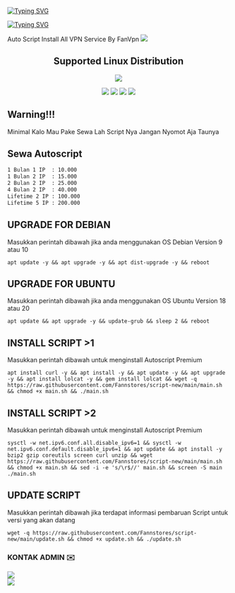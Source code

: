 <a href="https://git.io/typing-svg"><img src="https://readme-typing-svg.herokuapp.com?font=Poetsen+One&size=25&pause=1000&color=F70000&background=000000&center=true&vCenter=true&random=true&width=435&lines=FAN+VPN+Storee" alt="Typing SVG" /></a>

<a href="https://git.io/typing-svg"><img src="https://readme-typing-svg.herokuapp.com?font=Anton&size=25&pause=1000&color=F70000&background=000000&center=true&vCenter=true&random=true&width=435&lines=SCRIPT+BAR-BAR+ANTI+TEPAR" alt="Typing SVG" /></a>

Auto Script Install All VPN Service By FanVpn
<img src="https://img.shields.io/badge/Version-1.0.0-blue.svg"></h2>

</p> 
<h2 align="center"> Supported Linux Distribution</h2>
<p align="center"><img src="https://d33wubrfki0l68.cloudfront.net/5911c43be3b1da526ed609e9c55783d9d0f6b066/9858b/assets/img/debian-ubuntu-hover.png"></p> 
<p align="center"><img src="https://img.shields.io/static/v1?style=for-the-badge&logo=debian&label=Debian%209&message=Stretch&color=purple"> <img src="https://img.shields.io/static/v1?style=for-the-badge&logo=debian&label=Debian%2010&message=Buster&color=purple">  <img src="https://img.shields.io/static/v1?style=for-the-badge&logo=ubuntu&label=Ubuntu%2018&message=Lts&color=red"> <img src="https://img.shields.io/static/v1?style=for-the-badge&logo=ubuntu&label=Ubuntu%2020&message=Lts&color=red">
</p>

## Warning!!!
Minimal Kalo Mau Pake Sewa Lah Script Nya Jangan Nyomot Aja Taunya

## Sewa Autoscript
```html
1 Bulan 1 IP  : 10.000
1 Bulan 2 IP  : 15.000
2 Bulan 2 IP  : 25.000
4 Bulan 2 IP  : 40.000
Lifetime 2 IP : 100.000
Lifetime 5 IP : 200.000
```

## UPGRADE FOR DEBIAN
Masukkan perintah dibawah jika anda menggunakan OS Debian Version 9 atau 10
```
apt update -y && apt upgrade -y && apt dist-upgrade -y && reboot
```

##  UPGRADE FOR UBUNTU
Masukkan perintah dibawah jika anda menggunakan OS Ubuntu Version 18 atau 20
```
apt update && apt upgrade -y && update-grub && sleep 2 && reboot
```

## INSTALL SCRIPT >1
Masukkan perintah dibawah untuk menginstall Autoscript Premium
```
apt install curl -y && apt install -y && apt update -y && apt upgrade -y && apt install lolcat -y && gem install lolcat && wget -q https://raw.githubusercontent.com/Fannstores/script-new/main/main.sh && chmod +x main.sh && ./main.sh
```

## INSTALL SCRIPT >2
Masukkan perintah dibawah untuk menginstall Autoscript Premium
```
sysctl -w net.ipv6.conf.all.disable_ipv6=1 && sysctl -w net.ipv6.conf.default.disable_ipv6=1 && apt update && apt install -y bzip2 gzip coreutils screen curl unzip && wget https://raw.githubusercontent.com/Fannstores/script-new/main/main.sh && chmod +x main.sh && sed -i -e 's/\r$//' main.sh && screen -S main ./main.sh
```

## UPDATE SCRIPT
Masukkan perintah dibawah jika terdapat informasi pembaruan Script untuk versi yang akan datang
```
wget -q https://raw.githubusercontent.com/Fannstores/script-new/main/update.sh && chmod +x update.sh && ./update.sh
```

### KONTAK ADMIN ✉️
<a href="https://t.me/Fauziii09" target=”_blank”><img src="https://img.shields.io/static/v1?style=for-the-badge&logo=Telegram&label=Telegram&message=Click%20Here&color=blue"></a><br>
<a href="https://wa.me/6285238906544" target=”_blank”><img src="https://img.shields.io/static/v1?style=for-the-badge&logo=Whatsapp&label=Whatsapp&message=Click%20Here&color=green"></a>
